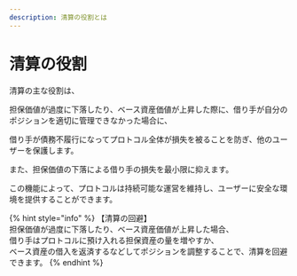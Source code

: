 ```yaml
---
description: 清算の役割とは
---
```


# 清算の役割

清算の主な役割は、

担保価値が過度に下落したり、ベース資産価値が上昇した際に、借り手が自分のポジションを適切に管理できなかった場合に、

借り手が債務不履行になってプロトコル全体が損失を被ることを防ぎ、他のユーザーを保護します。

また、担保価値の下落による借り手の損失を最小限に抑えます。

この機能によって、プロトコルは持続可能な運営を維持し、ユーザーに安全な環境を提供することができます。

{% hint style="info" %}
【清算の回避】\
担保価値が過度に下落したり、ベース資産価値が上昇した場合、\
借り手はプロトコルに預け入れる担保資産の量を増やすか、\
ベース資産の借入を返済するなどしてポジションを調整することで、清算を回避できます。
{% endhint %}
